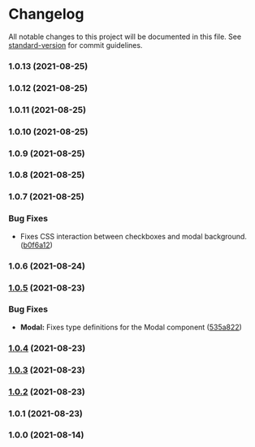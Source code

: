 # Changelog

All notable changes to this project will be documented in this file. See [standard-version](https://github.com/conventional-changelog/standard-version) for commit guidelines.

### 1.0.13 (2021-08-25)

### 1.0.12 (2021-08-25)

### 1.0.11 (2021-08-25)

### 1.0.10 (2021-08-25)

### 1.0.9 (2021-08-25)

### 1.0.8 (2021-08-25)

### 1.0.7 (2021-08-25)


### Bug Fixes

* Fixes CSS interaction between checkboxes and modal background. ([b0f6a12](https://github.com/vini-vici/viddi/commit/b0f6a1272a009c7165986f54826917a8c0d9377f))

### 1.0.6 (2021-08-24)

### [1.0.5](https://github.com/vini-vici/viddi/compare/v1.0.4...v1.0.5) (2021-08-23)


### Bug Fixes

* **Modal:** Fixes type definitions for the Modal component ([535a822](https://github.com/vini-vici/viddi/commit/535a82248b1b3f90070d54396d623aca3713cb6d))

### [1.0.4](https://github.com/vini-vici/viddi/compare/v1.0.3...v1.0.4) (2021-08-23)

### [1.0.3](https://github.com/vini-vici/viddi/compare/v1.0.2...v1.0.3) (2021-08-23)

### [1.0.2](https://github.com/vini-vici/viddi/compare/v1.0.1...v1.0.2) (2021-08-23)

### 1.0.1 (2021-08-23)

### 1.0.0 (2021-08-14)
